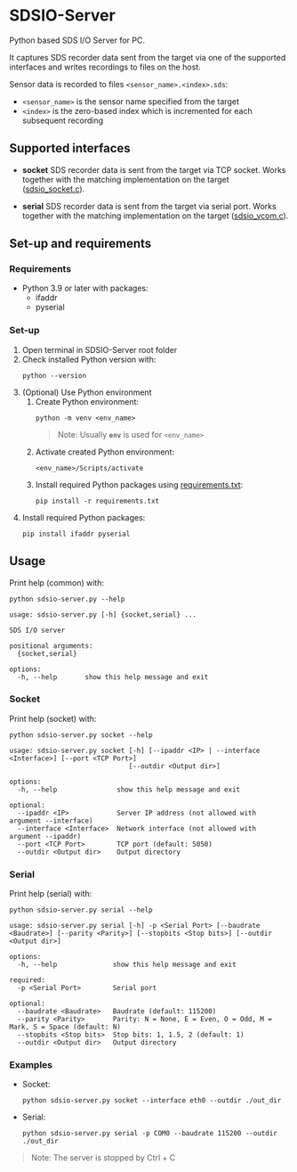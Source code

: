 # SDSIO-Server
Python based SDS I/O Server for PC.

It captures SDS recorder data sent from the target via one of the supported interfaces and writes recordings to files on the host.

Sensor data is recorded to files `<sensor_name>.<index>.sds`:
 - `<sensor_name>` is the sensor name specified from the target
 - `<index>` is the zero-based index which is incremented for each subsequent recording

## Supported interfaces
- **socket**
   SDS recorder data is sent from the target via TCP socket. Works together with the matching implementation on the target ([sdsio_socket.c](../../sds/source/sdsio/socket/sdsio_socket.c)).

- **serial**
   SDS recorder data is sent from the target via serial port. Works together with the matching implementation on the target ([sdsio_vcom.c](../../sds/source/sdsio/vcom/mdk/sdsio_vcom.c)).

## Set-up and requirements
### Requirements
- Python 3.9 or later with packages:
  - ifaddr
  - pyserial

### Set-up
1. Open terminal in SDSIO-Server root folder
2. Check installed Python version with:
   ```
   python --version
   ```
3. (Optional) Use Python environment
   1. Create Python environment:
      ```
      python -m venv <env_name>
      ```
      >Note: Usually **`env`** is used for `<env_name>`
   2. Activate created Python environment:
      ```
      <env_name>/Scripts/activate
   3. Install required Python packages using [requirements.txt](./requirements.txt):
      ```
      pip install -r requirements.txt
      ```
4. Install required Python packages:
   ```
   pip install ifaddr pyserial
   ```

## Usage
Print help (common) with:
```
python sdsio-server.py --help
```

```
usage: sdsio-server.py [-h] {socket,serial} ...

SDS I/O server

positional arguments:
  {socket,serial}

options:
  -h, --help       show this help message and exit
```


### Socket
Print help (socket) with:
```
python sdsio-server.py socket --help
```

```
usage: sdsio-server.py socket [-h] [--ipaddr <IP> | --interface <Interface>] [--port <TCP Port>]
                              [--outdir <Output dir>]

options:
  -h, --help               show this help message and exit

optional:
  --ipaddr <IP>            Server IP address (not allowed with argument --interface)
  --interface <Interface>  Network interface (not allowed with argument --ipaddr)
  --port <TCP Port>        TCP port (default: 5050)
  --outdir <Output dir>    Output directory
```


### Serial
Print help (serial) with:
```
python sdsio-server.py serial --help
```

```
usage: sdsio-server.py serial [-h] -p <Serial Port> [--baudrate <Baudrate>] [--parity <Parity>] [--stopbits <Stop bits>] [--outdir <Output dir>]

options:
  -h, --help              show this help message and exit

required:
  -p <Serial Port>        Serial port

optional:
  --baudrate <Baudrate>   Baudrate (default: 115200)
  --parity <Parity>       Parity: N = None, E = Even, O = Odd, M = Mark, S = Space (default: N)
  --stopbits <Stop bits>  Stop bits: 1, 1.5, 2 (default: 1)
  --outdir <Output dir>   Output directory
```

### Examples
- Socket:
   ```
   python sdsio-server.py socket --interface eth0 --outdir ./out_dir
   ```
- Serial:
   ```
   python sdsio-server.py serial -p COM0 --baudrate 115200 --outdir ./out_dir
   ```

>Note: The server is stopped by Ctrl + C
